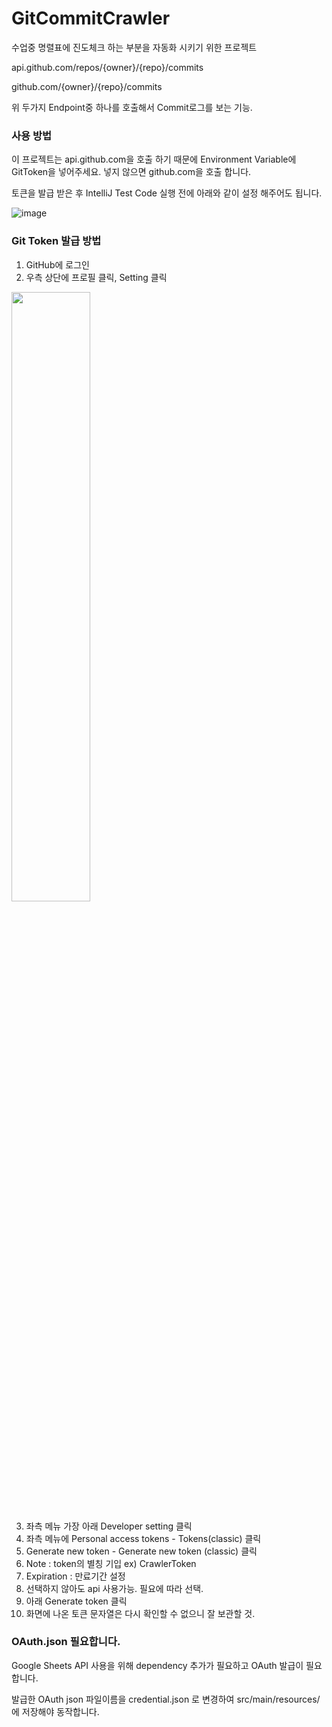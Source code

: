 # GitCommitCrawler
수업중 명렬표에 진도체크 하는 부분을 자동화 시키기 위한 프로젝트

api.github.com/repos/{owner}/{repo}/commits

github.com/{owner}/{repo}/commits

위 두가지 Endpoint중 하나를 호출해서 Commit로그를 보는 기능.

### 사용 방법
이 프로젝트는 api.github.com을 호출 하기 때문에 Environment Variable에 GitToken을 넣어주세요.
넣지 않으면 github.com을 호출 합니다.

토큰을 발급 받은 후 IntelliJ Test Code 실행 전에 아래와 같이 설정 해주어도 됩니다.

![image](https://user-images.githubusercontent.com/1642243/198886054-34692369-93b3-4b9b-befa-ff6b1b4e8945.png)



### Git Token 발급 방법
1. GitHub에 로그인
2. 우측 상단에 프로필 클릭, Setting 클릭
<img src = "https://user-images.githubusercontent.com/1642243/198884841-d6a92d05-6ec5-46e1-ac3f-9f5ee9f0ac35.png" width="50%" height="50%">

3. 좌측 메뉴 가장 아래 Developer setting 클릭
4. 좌측 메뉴에 Personal access tokens - Tokens(classic) 클릭
5. Generate new token - Generate new token (classic) 클릭
6. Note : token의 별칭 기입 ex) CrawlerToken
7. Expiration : 만료기간 설정
8. 선택하지 않아도 api 사용가능. 필요에 따라 선택.
9. 아래 Generate token 클릭
10. 화면에 나온 토큰 문자열은 다시 확인할 수 없으니 잘 보관할 것.

### OAuth.json 필요합니다.

Google Sheets API 사용을 위해 dependency 추가가 필요하고 OAuth 발급이 필요합니다.

발급한 OAuth json 파일이름을 credential.json 로 변경하여 src/main/resources/에 저장해야 동작합니다.
